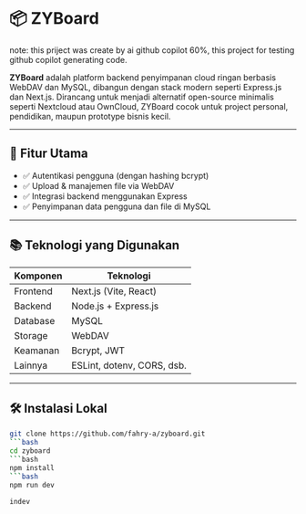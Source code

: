 # 📦 ZYBoard

note: this priject was create by ai github copilot 60%, this project for testing github copilot generating code.

**ZYBoard** adalah platform backend penyimpanan cloud ringan berbasis WebDAV dan MySQL, dibangun dengan stack modern seperti Express.js dan Next.js. Dirancang untuk menjadi alternatif open-source minimalis seperti Nextcloud atau OwnCloud, ZYBoard cocok untuk project personal, pendidikan, maupun prototype bisnis kecil.

---

## 🚀 Fitur Utama

- ✅ Autentikasi pengguna (dengan hashing bcrypt)
- ✅ Upload & manajemen file via WebDAV
- ✅ Integrasi backend menggunakan Express
- ✅ Penyimpanan data pengguna dan file di MySQL

---

## 📚 Teknologi yang Digunakan

| Komponen    | Teknologi                   |
|-------------|-----------------------------|
| Frontend    | Next.js (Vite, React)       |
| Backend     | Node.js + Express.js        |
| Database    | MySQL                       |
| Storage     | WebDAV                      |
| Keamanan    | Bcrypt, JWT                 |
| Lainnya     | ESLint, dotenv, CORS, dsb.  |

---

## 🛠️ Instalasi Lokal

```bash
git clone https://github.com/fahry-a/zyboard.git
```bash
cd zyboard
```bash
npm install
```bash
npm run dev

indev